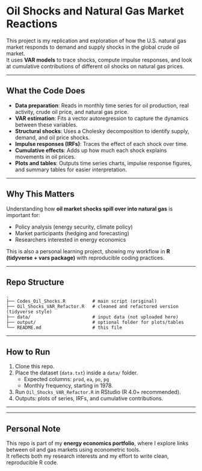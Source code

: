 # Oil Shocks and Natural Gas Market Reactions

This project is my replication and exploration of how the U.S. natural gas market responds to demand and supply shocks in the global crude oil market.  
It uses **VAR models** to trace shocks, compute impulse responses, and look at cumulative contributions of different oil shocks on natural gas prices.

---

## What the Code Does
- **Data preparation**: Reads in monthly time series for oil production, real activity, crude oil price, and natural gas price.  
- **VAR estimation**: Fits a vector autoregression to capture the dynamics between these variables.  
- **Structural shocks**: Uses a Cholesky decomposition to identify supply, demand, and oil price shocks.  
- **Impulse responses (IRFs)**: Traces the effect of each shock over time.  
- **Cumulative effects**: Adds up how much each shock explains movements in oil prices.  
- **Plots and tables**: Outputs time series charts, impulse response figures, and summary tables for easier interpretation.

---

## Why This Matters
Understanding how **oil market shocks spill over into natural gas** is important for:
- Policy analysis (energy security, climate policy)
- Market participants (hedging and forecasting)
- Researchers interested in energy economics

This is also a personal learning project, showing my workflow in **R (tidyverse + vars package)** with reproducible coding practices.

---

## Repo Structure
```
.
├── Codes_Oil_Shocks.R          # main script (original)
├── Oil_Shocks_VAR_Refactor.R   # cleaned and refactored version (tidyverse style)
├── data/                       # input data (not uploaded here)
├── output/                     # optional folder for plots/tables
└── README.md                   # this file
```

---

## How to Run
1. Clone this repo.  
2. Place the dataset (`data.txt`) inside a `data/` folder.  
   - Expected columns: `prod`, `ea`, `po`, `pg`  
   - Monthly frequency, starting in 1978.  
3. Run `Oil_Shocks_VAR_Refactor.R` in RStudio (R 4.0+ recommended).  
4. Outputs: plots of series, IRFs, and cumulative contributions.

---


---

## Personal Note
This repo is part of my **energy economics portfolio**, where I explore links between oil and gas markets using econometric tools.  
It reflects both my research interests and my effort to write clean, reproducible R code.
